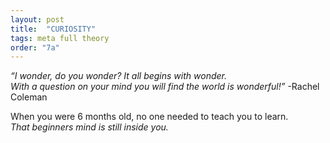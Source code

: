 ```yaml
---
layout: post
title:  "CURIOSITY"
tags: meta full theory
order: "7a"
---
```


*“I wonder, do you wonder? It all begins with wonder.*  
*With a question on your mind you will find the world is wonderful!”*
-Rachel Coleman  

When you were 6 months old, no one needed to teach you to learn.  
*That beginners mind is still inside you.*
